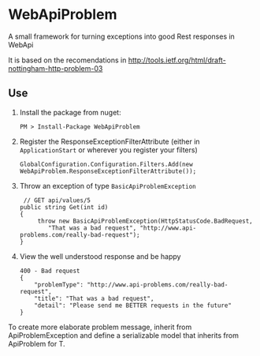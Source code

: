 WebApiProblem
=============

A small framework for turning exceptions into good Rest responses in WebApi

It is based on the recomendations in http://tools.ietf.org/html/draft-nottingham-http-problem-03

## Use

 1) Install the package from nuget:
		

		PM > Install-Package WebApiProblem


 2) Register the ResponseExceptionFilterAttribute (either in `ApplicationStart` or wherever you register your filters)
		

		GlobalConfiguration.Configuration.Filters.Add(new WebApiProblem.ResponseExceptionFilterAttribute());


 3) Throw an exception of type `BasicApiProblemException`

 
		 // GET api/values/5
        public string Get(int id)
        {
             throw new BasicApiProblemException(HttpStatusCode.BadRequest, 
				"That was a bad request", "http://www.api-problems.com/really-bad-request");
        }

		
 
 4) View the well understood response and be happy
 
		400 - Bad request
		{
			"problemType": "http://www.api-problems.com/really-bad-request",
			"title": "That was a bad request",
			"detail": "Please send me BETTER requests in the future"
		}

 
To create more elaborate problem message, inherit from ApiProblemException<T> and define a serializable model that inherits from ApiProblem for T.